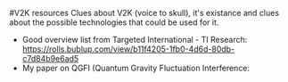 #V2K resources
Clues about V2K (voice to skull), it's existance and clues about the possible technologies that could be used for it. 

 - Good overview list from Targeted International - TI Research: <https://rolls.bublup.com/view/b11f4205-1fb0-4d6d-80db-c7d84b9e6ad5>
 - My paper on QGFI (Quantum Gravity Fluctuation Interference: 
